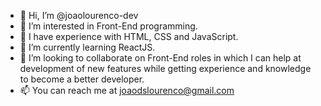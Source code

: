 - 👋 Hi, I’m @joaolourenco-dev
- 👀 I’m interested in Front-End programming.
- 🔧 I have experience with HTML, CSS and JavaScript.
- 🌱 I’m currently learning ReactJS.
- 💞️ I’m looking to collaborate on Front-End roles in which I can help at development of new features while getting experience and knowledge to become a better developer.
- 📫 You can reach me at joaodslourenco@gmail.com

<!---
joaolourenco-dev/joaolourenco-dev is a ✨ special ✨ repository because its `README.md` (this file) appears on your GitHub profile.
You can click the Preview link to take a look at your changes.
--->
